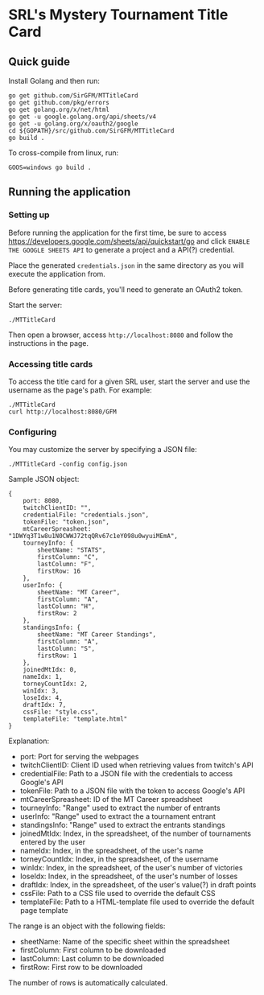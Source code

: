 # SRL's Mystery Tournament Title Card

## Quick guide

Install Golang and then run:

```
go get github.com/SirGFM/MTTitleCard
go get github.com/pkg/errors
go get golang.org/x/net/html
go get -u google.golang.org/api/sheets/v4
go get -u golang.org/x/oauth2/google
cd ${GOPATH}/src/github.com/SirGFM/MTTitleCard
go build .
```

To cross-compile from linux, run:

```
GOOS=windows go build .
```

## Running the application

### Setting up

Before running the application for the first time, be sure to access
https://developers.google.com/sheets/api/quickstart/go and click `ENABLE THE GOOGLE SHEETS API`
to generate a project and a API(?) credential.

Place the generated `credentials.json` in the same directory as you will
execute the application from.

Before generating title cards, you'll need to generate an OAuth2 token.

Start the server:

```
./MTTitleCard
```

Then open a browser, access `http://localhost:8080` and follow the
instructions in the page.

### Accessing title cards

To access the title card for a given SRL user, start the server and use the
username as the page's path. For example:

```
./MTTitleCard
curl http://localhost:8080/GFM
```

### Configuring

You may customize the server by specifying a JSON file:

```
./MTTitleCard -config config.json
```

Sample JSON object:

```
{
    port: 8080,
    twitchClientID: "",
    credentialFile: "credentials.json",
    tokenFile: "token.json",
    mtCareerSpreasheet: "1DWYq3T1w8u1N0CWWJ72tqQRv67c1eY098u0wyuiMEmA",
    tourneyInfo: {
        sheetName: "STATS",
        firstColumn: "C",
        lastColumn: "F",
        firstRow: 16
    },
    userInfo: {
        sheetName: "MT Career",
        firstColumn: "A",
        lastColumn: "H",
        firstRow: 2
    },
    standingsInfo: {
        sheetName: "MT Career Standings",
        firstColumn: "A",
        lastColumn: "S",
        firstRow: 1
    },
    joinedMtIdx: 0,
    nameIdx: 1,
    torneyCountIdx: 2,
    winIdx: 3,
    loseIdx: 4,
    draftIdx: 7,
    cssFile: "style.css",
    templateFile: "template.html"
}
```

Explanation:

* port: Port for serving the webpages
* twitchClientID: Client ID used when retrieving values from twitch's API
* credentialFile: Path to a JSON file with the credentials to access Google's API
* tokenFile: Path to a JSON file with the token to access Google's API
* mtCareerSpreasheet: ID of the MT Career spreadsheet
* tourneyInfo: "Range" used to extract the number of entrants
* userInfo: "Range" used to extract the a tournament entrant
* standingsInfo: "Range" used to extract the entrants standings
* joinedMtIdx: Index, in the spreadsheet, of the number of tournaments entered by the user
* nameIdx: Index, in the spreadsheet, of the user's name
* torneyCountIdx: Index, in the spreadsheet, of the username
* winIdx: Index, in the spreadsheet, of the user's number of victories
* loseIdx: Index, in the spreadsheet, of the user's number of losses
* draftIdx: Index, in the spreadsheet, of the user's value(?) in draft points
* cssFile: Path to a CSS file used to override the default CSS
* templateFile: Path to a HTML-template file used to override the default page template

The range is an object with the following fields:

* sheetName: Name of the specific sheet within the spreadsheet
* firstColumn: First column to be downloaded
* lastColumn: Last column to be downloaded
* firstRow: First row to be downloaded

The number of rows is automatically calculated.
